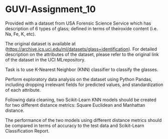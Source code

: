 # GUVI-Assignment_10

Provided with a dataset from USA Forensic Science Service which has description of 6 types of glass; defined in terms of theiroxide content (i.e. Na, Fe, K, etc). 

The original dataset is available at (https://archive.ics.uci.edu/ml/datasets/glass+identification). 
For detailed description on the attributes of the dataset, please refer to the original link of the dataset in the UCI MLrepository.

Task is to use K-Nearest Neighbor (KNN) classifier to classify the glasses.

Perform exploratory data analysis on the dataset using Python Pandas, including dropping irrelevant fields for predicted values, and standardization of each attribute.

Following data cleaning, two Scikit-Learn KNN models should be created for two different distance metrics: Square Euclidean and Manhattan distance. 

The performance of the two models using different distance metrics should be compared in terms of accuracy to the test data and Scikit-Learn Classification Report.
